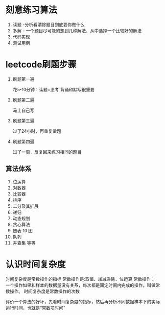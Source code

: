 



# 刻意练习算法

1. 读题 -分析看清除题目到底要你做什么
2. 多解 - 一个题目尽可能的想到几种解法，从中选择一个比较好的解法
3. 代码实现
4. 测试用例 

# leetcode刷题步骤

1. 刷题第一遍

   花5-10分钟：读题+思考 背诵和默写很重要

2. 刷题第二遍

   马上自己写

3. 刷题第三遍

   过了24小时，再重复做题

4. 刷题第四遍

   过了一周，反复回来练习相同的题目

## 算法体系

1. 位运算
2. 对数器
3. 比较器
4. 排序
5. 二分及其扩展
6. 递归
7. 动态规划
8. 贪心算法
9. 链表
10 图
11. 队列
12. 并查集
等等

# 认识时间复杂度

时间复杂度是常数操作的指标   常数操作是:取值、加减乘除、位运算
常数操作： 一个操作如果和样本的数据量没有关系，每次都是固定时间内完成的操作，叫做常数操作。
时间复杂度是常数操作的次数

评价一个算法的好坏，先看时间复杂度的指标，然后再分析不同数据样本下的实际运行时间，也就是“常数项时间”




   

   

   